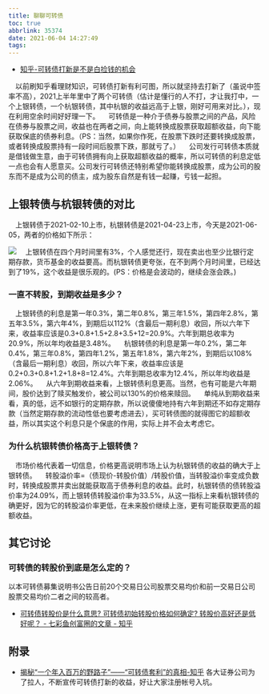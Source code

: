 ```yaml
---
title: 聊聊可转债
toc: true
abbrlink: 35374
date: 2021-06-04 14:27:49
tags:
---
```


- [知乎-可转债打新是不是白捡钱的机会](https://zhuanlan.zhihu.com/p/260693190)

&emsp;以前刷知乎看理财知识，可转债打新有利可图，所以就坚持去打新了（虽说中签率不高），2021上半年里中了两个可转债（估计是懂行的人不打，才让我打中，一个上银转债，一个杭银转债，其中杭银的收益远高于上银，刚好可用来对比。），现在利用空余时间好好理一下。
&emsp;可转债是一种介于债券与股票之间的产品，风险在债券与股票之间，收益也在两者之间，向上能转换成股票获取超额收益，向下能获取保底的债券利息。（PS：当然，如果你作死，在股票下跌时还要转换成股票，或者转换成股票持有一段时间后股票下跌，那就亏了。）
&emsp;公司发行可转债本质就是借钱做生意，由于可转债拥有向上获取超额收益的概率，所以可转债的利息定低一点也会有人愿意买。公司发行可转债还特别希望你能转换成股票，成为公司的股东而不是成为公司的债主，成为股东自然是有钱一起赚，亏钱一起担。

## 上银转债与杭银转债的对比
&emsp;上银转债于2021-02-10上市，杭银转债是2021-04-23上市，今天是2021-06-05，两者的价格如下所示：

![](/blog/blog_images/经济/两个可转债的对比.webp)
&emsp;上银转债在四个月时间里有3%，个人感觉还行，现在卖出也至少比银行定期存款，货币基金的收益要高。而杭银转债更夸张，在不到两个月时间里，已经达到了19%，这个收益是很乐观的。(PS：价格是会波动的，继续会涨会跌。)

### 一直不转股，到期收益是多少？
&emsp;上银转债的利息是第一年0.3%，第二年0.8%，第三年1.5%，第四年2.8%，第五年3.5%，第六年4%，到期后以112%（含最后一期利息）收回，所以六年下来，收益率应该是0.3+0.8+1.5+2.8+3.5+12=20.9%。六年到期总收率为20.9%，所以年均收益是3.48%。
&emsp;杭银转债的利息是第一年0.2%，第二年0.4%，第三年0.8%，第四年1.2%，第五年1.8%，第六年2%，到期后以108%（含最后一期利息）收回，所以六年下来，收益率应该是0.2+0.3+0.8+1.2+1.8+8=12.4%。六年到期总收率为12.4%，所以年均收益是2.06%。
&emsp;从六年到期收益来看，上银转债利息更高。当然，也有可能是六年期间，股价达到了赎买触发价，被公司以130%的价格来赎回。
&emsp;单纯从到期收益来看，真的低，远不如银行的定期存款，所以说傻傻地持有六年到期还不如存定期存款（当然定期存款的流动性低也要考虑进去），买可转债图的就得图它的超额收益，所以其实这个利息只是个保底的作用，实际上并不会太考虑它。


### 为什么杭银转债价格高于上银转债？
&emsp;市场价格代表着一切信息，价格更高说明市场上认为杭银转债的收益的确大于上银转债。
&emsp;转股溢价率=（债现价-转股价值）/转股价值，当转股溢价率变成负数时，转换成股票并卖出就能获取高于债券利息的收益。此时，杭银转债的债转股溢价率为24.09%，而上银转债转股溢价率为33.5%，从这一指标上来看杭银转债的确更好，因为它的转股溢价率更低，在未来股价继续上涨，更有可能获取更高的超额收益。

## 其它讨论

### 可转债的转股价到底是怎么定的？
以本可转债募集说明书公告日前20个交易日公司股票交易均价和前一交易日公司股票交易均价二者之间的较高者。

- [可转债转股价是什么意思? 可转债初始转股价格如何确定? 转股价高好还是低好呢？ - 七彩鱼创富圈的文章 - 知乎](https://zhuanlan.zhihu.com/p/144211964)



## 附录
- [揭秘“一个年入百万的野路子”——“可转债套利”的真相-知乎](https://zhuanlan.zhihu.com/p/112953079)
各大证券公司为了拉人，不断宣传可转债打新的收益，好让大家注册帐号入坑。




